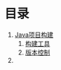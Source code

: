 # 目录

1. [Java项目构建 ](/ch-1 "Java 项目构建")
   1. [构建工具](/ch-1/构建工具.md "构建工具")
   2. [版本控制](/ch-1/版本控制.md)
2. 


